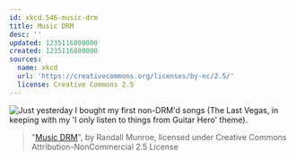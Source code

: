 ```yaml
---
id: xkcd.546-music-drm
title: Music DRM
desc: ''
updated: 1235116800000
created: 1235116800000
sources:
  name: xkcd
  url: 'https://creativecommons.org/licenses/by-nc/2.5/'
  license: Creative Commons 2.5
---
```

![Just yesterday I bought my first non-DRM'd songs (The Last Vegas, in keeping with my 'I only listen to things from Guitar Hero' theme).](https://imgs.xkcd.com/comics/music_drm.png)
> "[Music DRM](https://xkcd.com/546/)", by Randall Munroe, licensed under Creative Commons Attribution-NonCommercial 2.5 License
